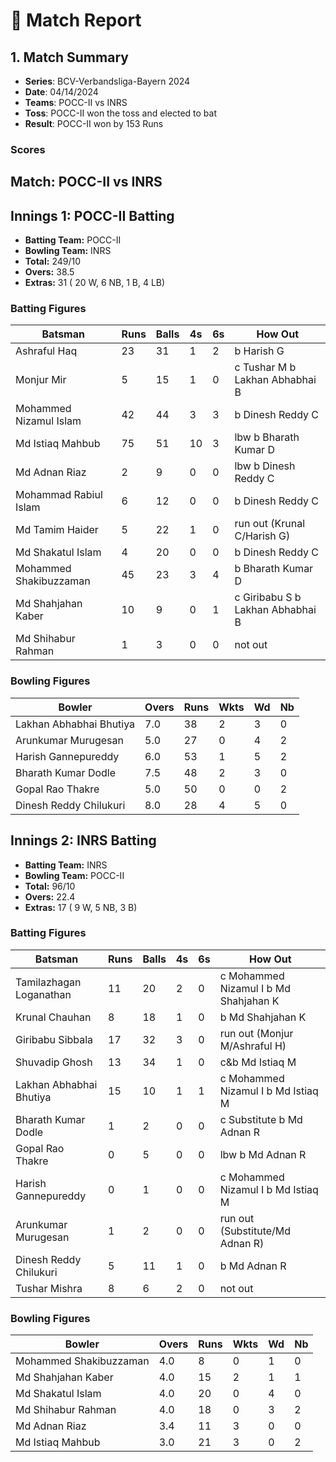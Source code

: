 # 🏏 Match Report

## 1. Match Summary

- **Series**: BCV-Verbandsliga-Bayern 2024  
- **Date**: 04/14/2024  
- **Teams**: POCC-II vs INRS  
- **Toss**: POCC-II won the toss and elected to bat  
- **Result**: POCC-II won by 153 Runs  

### Scores
## Match: POCC-II vs INRS

## Innings 1: POCC-II Batting

- **Batting Team:** POCC-II
- **Bowling Team:** INRS
- **Total:** 249/10
- **Overs:** 38.5
- **Extras:** 31 ( 20 W, 6 NB, 1 B, 4 LB)

### Batting Figures

| Batsman | Runs | Balls | 4s | 6s | How Out |
|---------|------|-------|----|----|---------|
| Ashraful Haq | 23 | 31 | 1 | 2 | b Harish G |
| Monjur Mir | 5 | 15 | 1 | 0 | c Tushar M b Lakhan Abhabhai B |
| Mohammed Nizamul Islam | 42 | 44 | 3 | 3 | b Dinesh Reddy C |
| Md Istiaq Mahbub | 75 | 51 | 10 | 3 | lbw b Bharath Kumar D |
| Md Adnan Riaz | 2 | 9 | 0 | 0 | lbw b Dinesh Reddy C |
| Mohammad Rabiul Islam | 6 | 12 | 0 | 0 | b Dinesh Reddy C |
| Md Tamim Haider | 5 | 22 | 1 | 0 | run out (Krunal C/Harish G)  |
| Md Shakatul Islam | 4 | 20 | 0 | 0 | b Dinesh Reddy C |
| Mohammed Shakibuzzaman | 45 | 23 | 3 | 4 | b Bharath Kumar D |
| Md Shahjahan Kaber | 10 | 9 | 0 | 1 | c Giribabu S b Lakhan Abhabhai B |
| Md Shihabur Rahman | 1 | 3 | 0 | 0 | not out |

### Bowling Figures

| Bowler | Overs | Runs | Wkts | Wd | Nb |
|--------|-------|------|------|----|----|
| Lakhan Abhabhai Bhutiya | 7.0 | 38 | 2 | 3 | 0 |
| Arunkumar Murugesan | 5.0 | 27 | 0 | 4 | 2 |
| Harish Gannepureddy | 6.0 | 53 | 1 | 5 | 2 |
| Bharath Kumar Dodle | 7.5 | 48 | 2 | 3 | 0 |
| Gopal Rao Thakre | 5.0 | 50 | 0 | 0 | 2 |
| Dinesh Reddy Chilukuri | 8.0 | 28 | 4 | 5 | 0 |

## Innings 2: INRS Batting

- **Batting Team:** INRS
- **Bowling Team:** POCC-II
- **Total:** 96/10
- **Overs:** 22.4
- **Extras:** 17 ( 9 W, 5 NB, 3 B)

### Batting Figures

| Batsman | Runs | Balls | 4s | 6s | How Out |
|---------|------|-------|----|----|---------|
| Tamilazhagan Loganathan | 11 | 20 | 2 | 0 | c Mohammed Nizamul I b Md Shahjahan K |
| Krunal Chauhan | 8 | 18 | 1 | 0 | b Md Shahjahan K |
| Giribabu Sibbala | 17 | 32 | 3 | 0 | run out (Monjur M/Ashraful H)  |
| Shuvadip Ghosh | 13 | 34 | 1 | 0 | c&b Md Istiaq M |
| Lakhan Abhabhai Bhutiya | 15 | 10 | 1 | 1 | c Mohammed Nizamul I b Md Istiaq M |
| Bharath Kumar Dodle | 1 | 2 | 0 | 0 | c Substitute b Md Adnan R |
| Gopal Rao Thakre | 0 | 5 | 0 | 0 | lbw b Md Adnan R |
| Harish Gannepureddy | 0 | 1 | 0 | 0 | c Mohammed Nizamul I b Md Istiaq M |
| Arunkumar Murugesan | 1 | 2 | 0 | 0 | run out (Substitute/Md Adnan R)  |
| Dinesh Reddy Chilukuri | 5 | 11 | 1 | 0 | b Md Adnan R |
| Tushar Mishra | 8 | 6 | 2 | 0 | not out |

### Bowling Figures

| Bowler | Overs | Runs | Wkts | Wd | Nb |
|--------|-------|------|------|----|----|
| Mohammed Shakibuzzaman | 4.0 | 8 | 0 | 1 | 0 |
| Md Shahjahan Kaber | 4.0 | 15 | 2 | 1 | 1 |
| Md Shakatul Islam | 4.0 | 20 | 0 | 4 | 0 |
| Md Shihabur Rahman | 4.0 | 18 | 0 | 3 | 2 |
| Md Adnan Riaz | 3.4 | 11 | 3 | 0 | 0 |
| Md Istiaq Mahbub | 3.0 | 21 | 3 | 0 | 2 |
